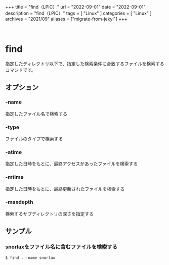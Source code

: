+++
title = "find（LPIC）"
url = "2022-09-01"
date = "2022-09-01"
description = "find（LPIC）"
tags = [
  "Linux"
]
categories = [
  "Linux"
]
archives = "2021/09"
aliases = ["migrate-from-jekyl"]
+++

<br>

# find

指定したディレクトリ以下で、指定した検索条件に合致するファイルを検索するコマンドです。


## オプション

### -name

指定したファイル名で検索する

### -type

ファイルのタイプで検索する

### -atime

指定した日時をもとに、最終アクセスがあったファイルを検索する

### -mtime

指定した日時をもとに、最終更新されたファイルを検索する

### -maxdepth

検索するサブディレクトリの深さを指定する


## サンプル

### snorlaxをファイル名に含むファイルを検索する

```
$ find . -name snorlax
```

